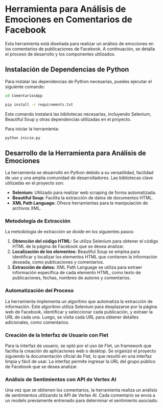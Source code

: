 # Herramienta para Análisis de Emociones en Comentarios de Facebook

Esta herramienta está diseñada para realizar un análisis de emociones en los comentarios de publicaciones de Facebook. A continuación, se detalla el proceso de desarrollo y los componentes utilizados.

## Instalación de Dependencias de Python

Para instalar las dependencias de Python necesarias, puedes ejecutar el siguiente comando:
```bash
cd ComentariosApp
```
```bash
pip install -r requirements.txt 
```

Este comando instalará las bibliotecas necesarias, incluyendo Selenium, Beautiful Soup y otras dependencias utilizadas en el proyecto.

Para iniciar la herramienta:
```bash
python inicio.py
```
## Desarrollo de la Herramienta para Análisis de Emociones

La herramienta se desarrolló en Python debido a su versatilidad, facilidad de uso y una amplia comunidad de desarrolladores. Las bibliotecas clave utilizadas en el proyecto son:

- **Selenium:** Utilizado para realizar web scraping de forma automatizada.
- **Beautiful Soup:** Facilita la extracción de datos de documentos HTML.
- **XML Path Language:** Ofrece herramientas para la manipulación de archivos XML.

### Metodología de Extracción

La metodología de extracción se divide en los siguientes pasos:

1. **Obtención del código HTML:** Se utiliza Selenium para obtener el código HTML de la página de Facebook que se desea analizar.
2. **Localización de los elementos:** Beautiful Soup se emplea para identificar y localizar los elementos HTML que contienen la información deseada, como publicaciones y comentarios.
3. **Extracción de datos:** XML Path Language se utiliza para extraer información específica de cada elemento HTML, como texto de publicaciones, fechas, nombres de autores y comentarios.

### Automatización del Proceso

La herramienta implementa un algoritmo que automatiza la extracción de información. Este algoritmo utiliza Selenium para desplazarse por la página web de Facebook, identificar y seleccionar cada publicación, y extraer la URL de cada una. Luego, se visita cada URL para obtener detalles adicionales, como comentarios.

### Creación de la Interfaz de Usuario con Flet

Para la interfaz de usuario, se optó por el uso de Flet, un framework que facilita la creación de aplicaciones web o desktop. Se organizó el proyecto siguiendo la documentación oficial de Flet, lo que resultó en una interfaz limpia y fácil de usar. La interfaz permite ingresar la URL del grupo público de Facebook que se desea analizar.

### Análisis de Sentimientos con API de Vertex AI

Una vez que se obtienen los comentarios, la herramienta realiza un análisis de sentimientos utilizando la API de Vertex AI. Cada comentario se envía a un modelo previamente entrenado para determinar el sentimiento asociado.

